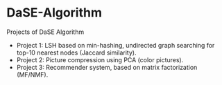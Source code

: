 # DaSE-Algorithm
Projects of DaSE Algorithm

* Project 1: LSH based on min-hashing, undirected graph searching for top-10 nearest nodes (Jaccard similarity).
* Project 2: Picture compression using PCA (color pictures).
* Project 3: Recommender system, based on matrix factorization (MF/NMF).
